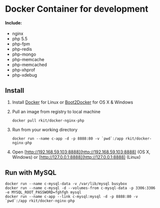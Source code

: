 Docker Container for development
========

#### Include:

- nginx
- php 5.5
- php-fpm
- php-redis
- php-mongo
- php-memcache
- php-memcached
- php-xhprof
- php-xdebug

## Install

1. Install [Docker](https://www.docker.com/) for Linux or [Boot2Docker](http://boot2docker.io/) for OS X & Windows

2. Pull an image from registry to local machine
   
   ```   
   docker pull rkit/docker-nginx-php
   ```

3. Run from your working directory 

   ```   
   docker run --name c-app -d -p 8888:80 -v `pwd`:/app rkit/docker-nginx-php
   ```

4. Open [http://192.168.59.103:8888](http://192.168.59.103:8888) (OS X, Windows) or [http://127.0.0.1:8888](http://127.0.0.1:8888) (Linux)

## Run with MySQL

```
docker run --name c-mysql-data -v /var/lib/mysql busybox
docker run --name c-mysql -d --volumes-from c-mysql-data -p 3306:3306 -e MYSQL_ROOT_PASSWORD=fghfgh mysql
docker run --name c-app --link c-mysql:mysql -d -p 8888:80 -v `pwd`:/app rkit/docker-nginx-php
```

